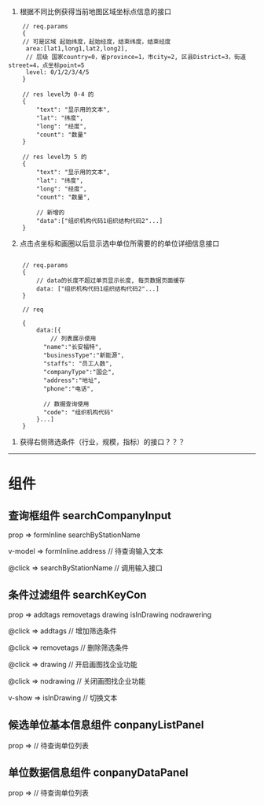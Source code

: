 1. 根据不同比例获得当前地图区域坐标点信息的接口
```
    // req.params
    {
    // 可是区域 起始纬度，起始经度，结束纬度，结束经度
     area:[lat1,long1,lat2,long2],   
     // 层级 国家country=0，省province=1，市city=2, 区县District=3，街道street=4，点坐标point=5
     level: 0/1/2/3/4/5
    }
    
    // res level为 0-4 的
    {
        "text": "显示用的文本",
        "lat": "纬度",
        "long": "经度",
        "count": "数量"
    }
    
    // res level为 5 的 
    {
        "text": "显示用的文本",
        "lat": "纬度",
        "long": "经度",
        "count": "数量",
        
        // 新增的
        "data":["组织机构代码1组织结构代码2"...]
    }
```

2. 点击点坐标和画圈以后显示选中单位所需要的的单位详细信息接口
```
    
    // req.params
    {
        // data的长度不超过单页显示长度, 每页数据页面缓存
        data: ["组织机构代码1组织结构代码2"...]
    }
    
    // req
    
    {
        data:[{
            // 列表展示使用
          "name":"长安福特",
          "businessType":"新能源",
          "staffs": "员工人数",
          "companyType":"国企",
          "address":"地址",
          "phone":"电话",
    
          // 数据查询使用
          "code": "组织机构代码"
        }...]
    }

```

1. 获得右侧筛选条件（行业，规模，指标）的接口？？？


---

# 组件

## 查询框组件 searchCompanyInput

prop => formInline searchByStationName

v-model => formInline.address // 待查询输入文本

@click => searchByStationName // 调用输入接口

## 条件过滤组件 searchKeyCon

prop => addtags removetags drawing isInDrawing nodrawering

@click => addtags // 增加筛选条件

@click => removetags // 删除筛选条件

@click => drawing // 开启画图找企业功能

@click => nodrawing // 关闭画图找企业功能

v-show => isInDrawing // 切换文本

## 候选单位基本信息组件 conpanyListPanel 

prop => // 待查询单位列表

## 单位数据信息组件 conpanyDataPanel 

prop => // 待查询单位列表


